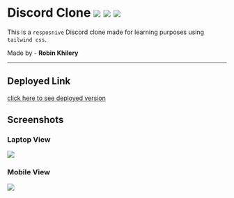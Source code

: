 # Discord Clone ![](https://img.shields.io/badge/-HTML-yellowgreen) ![](https://img.shields.io/badge/-CSS-orange)  ![](https://img.shields.io/badge/-%20tailwind-yellow)
 
  
 This is a `resposnive` Discord clone made for learning purposes using `tailwind css`. 


Made by - **Robin Khilery** 


***
 
 

 ## Deployed Link
 [click here to see deployed version](https://discordclonelink.netlify.app/ "Click to Visit Link") 
   


## Screenshots

### Laptop View
![](https://res.cloudinary.com/dsaofytf2/image/upload/v1676983102/laptop_view_rbiezh.png)

### Mobile View
![](https://res.cloudinary.com/dsaofytf2/image/upload/v1676983118/mobile_view_tz7pgv.png)




 